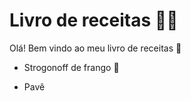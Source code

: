 # Livro de receitas :man_cook:

Olá! Bem vindo ao meu livro de receitas :wave:

- Strogonoff de frango :chicken:

- Pavê

  
